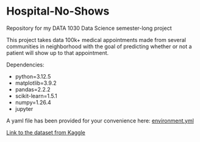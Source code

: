 # Hospital-No-Shows
Repository for my DATA 1030 Data Science semester-long project

This project takes data 100k+ medical appointments made from several communities in neighborhood with the goal of predicting whether or not a patient will show up to that appointment. 

Dependencies:
- python=3.12.5
- matplotlib=3.9.2
- pandas=2.2.2
- scikit-learn=1.5.1
- numpy=1.26.4
- jupyter

A yaml file has been provided for your convenience here: [environment.yml](src/dependencies.yml)

[Link to the dataset from Kaggle](https://www.kaggle.com/datasets/samuelotiattakorah/healthcare-no-show-appointment-data)
